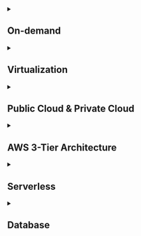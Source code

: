 <details>
<summary> <h2>On-demand</h2></summary>

<br>사용자가 필요할 때 즉시 이용할 수 있는 서비스나 제품을 제공하는 방식을 의미.

이는 특정 시간이나 장소에 구애받지 않고 사용자 요청에 따라 즉각적으로 제공되는 형태

## **On-demand `주요 특징`**

1. **즉시성**: 사용자가 요청하면 바로 서비스를 제공
2. **유연성**: 사용자가 원하는 시간과 장소에서 이용 가능
3. **개인화**: 사용자 요구에 맞춘 맞춤형 서비스 제공

## **On-demand `예시`**

- **스트리밍 서비스**: 넷플릭스, 유튜브 등에서 원하는 콘텐츠를 실시간으로 시청.
- **배달 서비스**: 배달의민족, 우버이츠와 같은 음식 배달 플랫폼.
- **차량 호출 서비스**: 우버, 카카오택시 등.
- **클라우드 컴퓨팅**: AWS, Google Cloud에서 필요한 만큼의 컴퓨팅 자원을 즉시 활용.

  - ✅ Auto Scaling
  - ✅ Load Balancing
----
<br>
</details>

<details>
<summary> <h2>Virtualization</h2></summary>

<br>가상화는 물리적인 IT 자원을 추상화하여 논리적인 자원으로 분리하고 관리하는 기술을 의미

이를 통해 하나의 물리적 하드웨어에서 여러 개의 가상 시스템을 실행하거나,

 여러 자원을 하나로 통합하여 효율적으로 사용가능

## **Virtualization `주요 특징`**

1. **자원 효율성**: 물리적 자원을 최대로 활용하여 비용 절감.
2. **유연성**: 필요에 따라 자원을 동적으로 할당하거나 조정 가능.
3. **격리성**: 각 가상 환경이 독립적으로 실행되어 보안성과 안정성 강화.
4. **확장성**: 클라우드 환경에서 손쉽게 확장 가능.

## **Virtualization `예시`**

- **하이퍼바이저(Hypervisor)**:  

  - 베어메탈 : VMware ESXi, Microsoft Hyper-V  
  - 호스트 기반 : Oracle VirtualBox, VMware Workstation  

<br>

- **가상 머신(Virtual Machine)**:  

  - 독립적인 운영체제와 애플리케이션 실행 환경 제공.  

<br>

- **컨테이너(Container)**:  

  - 경량화된 가상화 기술로, Docker, Kubernetes 등이 대표적.  

<br>


- **클라우드 컴퓨팅**:  
  - AWS, Azure, Google Cloud와 같은 플랫폼에서 가상 서버 제공.  ![alt text](image/image.png)

    - ✅ **IaaS (Infrastructure as a Service)**  
    - ✅ **PaaS (Platform as a Service)**  
    - ✅ **SaaS (Software as a Service)**  
----
<br>
</details>

<details>
<summary> <h2>Public Cloud & Private Cloud</h2></summary>

<br>클라우드 환경은 **Public Cloud**와 **Private Cloud**로 나뉘며, 각기 다른 특징과 용도를 가짐

![alt text](<image/image (1).png>)

<br>

## **Public Cloud** 

- **정의**:  

  제3자 클라우드 서비스 제공업체가 IT 자원(컴퓨팅, 스토리지, 네트워킹 등)을
  
   인터넷을 통해 여러 사용자(다중 테넌트)에게 공유하는 형태의 클라우드 환경 
  <br> <br>

- **주요 특징**:  

  1. **공유 인프라**  
     - 여러 사용자가 동일한 물리적 하드웨어를 공유하지만, 데이터는 논리적으로 분리됨.  

  2. **확장성**  
     - 필요에 따라 자원을 빠르게 확장하거나 축소 가능.  

  3. **비용 효율성**  
     - 초기 투자 비용이 낮고, 사용량 기반 종량제(pay-as-you-go) 요금제 제공.  

  4. **관리 책임**  
     - 클라우드 제공업체가 인프라 관리 및 유지보수를 담당.  

-----

![alt text](<image/image (2).png>)


- **예시**: 
 
  - ✅ AWS (Amazon Web Services)  
  - ✅  Microsoft Azure  
  - ✅  Google Cloud Platform (GCP)  

<br>

## **Private Cloud**

- 특수한 관리를 위해 설계된 클라우드 환경으로, 모든 하드웨어와 소프트웨어 자원이

    단일 사용자(싱글 테넌트)에게 전용으로 제공

- **주요 특징**:  

  1. **전용 인프라**  
     - 하나의 조직만이 자원을 사용하며, 보안과 제어 수준이 높음.  

  2. **맞춤화 가능**  
     - 조직의 요구에 맞게 하드웨어, 소프트웨어, 네트워크를 구성 가능.  

  3. **보안 강화**  
     - 데이터 프라이버시와 보안 & 규제 준수 요구사항 충족 가능
     
---


- **오해하면 안 되는 개념**:  

  Private Cloud라고 해서 반드시 `On-Premise` 환경만을 뜻하는 것은 아님.
  
  외부 클라우드 제공업체(AWS, GCP, NCP)를 통해 Private한 설계 가능

  - **예시**: 
 
  - ✅ AWS (Amazon Web Services)  
  - ✅  Microsoft Azure  
  - ✅  Google Cloud Platform (GCP)  
  - ✅  On-premise
</details>



<details>
<summary> <h2>AWS 3-Tier Architecture</h2></summary>

<br>웹 애플리케이션을 구성하는 표준적인 아키텍처로, 프레젠테이션 계층, 로직 계층, 데이터 계층으로 나눔
 
 각 계층은 독립적으로 작동하며, 서로 다른 역할을 수행

## **프레젠테이션 계층 (Presentation Tier)**

![alt text](<image/image (3).png>)

- **정의**:  
  사용자가 직접 상호작용하는 구성 요소로, 주로 사용자 인터페이스를 지원하며 GUI 또는 Front-End라고도 불림
  <br> <br>

- **주요 특징**:  

  1. **사용자 인터페이스**  
     - 사용자와의 직접적인 상호작용을 담당하며, Web Server, HTML, JavaScript, CSS 등이 포함됨.

  2. **로직 비포함**  
     - 사용자 인터페이스와 관계없는 데이터를 처리하는 로직은 포함하지 않음.

- **예시**:  
  - ✅ Web Server (Apache, Nginx)
  - ✅ HTML/CSS/JavaScript
  - ✅ React, Angular, Vue.js

-----

## **로직 계층 (Logic Tier)**

- **정의**:  
  사용자 작업을 애플리케이션 기능으로 변환하는데 필요한 코드로, 비즈니스 로직을 처리하는 핵심 계층.
  <br> <br>

- **주요 특징**:  

  1. **비즈니스 로직 처리**  
     - CRUD 데이터베이스 작업 및 데이터 처리를 담당하며, 서버 측 스크립트, API 등이 포함됨.

  2. **애플리케이션 기능 변환**  
     - 사용자 요청을 실제 애플리케이션 기능으로 변환.

- **예시**:  
  - ✅ Application Server (Node.js, Django, Spring)
  - ✅ API Gateway
  - ✅ Lambda Functions

-----

## **데이터 계층 (Data Tier)**

- **정의**:  
  애플리케이션과 관련된 데이터를 보관하는 스토리지 미디어로, 데이터의 영속성과 일관성을 보장.
  <br> <br>

- **주요 특징**:  

  1. **데이터 저장 및 관리**  
     - 데이터베이스, 객체 스토어, 캐시 및 파일 시스템을 포함하여 데이터를 저장하고 관리.

  2. **데이터 일관성 보장**  
     - 데이터의 영속성과 일관성을 보장하며, SQL/NoSQL 데이터베이스, 파일 스토리지, 캐시 시스템 등이 포함됨.

- **예시**:  
  - ✅ RDS (MySQL, PostgreSQL)
  - ✅ DynamoDB
  - ✅ S3, EFS

----
<br>
</details>


<details>
<summary><h2>Serverless</h2></summary>

![alt text](image/serverless.png)

서버리스 컴퓨팅은 클라우드 컴퓨팅의 한 모델로, 개발자가 서버를 직접 관리하지 않고

 애플리케이션을 구축하고 실행할 수 있도록 지원하는 방식

<br>

## **Serverless `주요 특징`**

1. **인프라 관리 불필요**:  
   - 서버 프로비저닝, 유지보수, 확장 등을 클라우드 제공업체가 처리.

2. **온디맨드 실행**:  
   - 애플리케이션이 호출될 때만 실행되며, 유휴 상태에서는 비용이 발생하지 않음.  
3. **자동 확장성**:  
   - 트래픽 증가 시 자동으로 리소스를 확장하여 대응 가능.  
4. **비용 효율성**:  
   - 사용한 만큼만 비용을 지불하는 종량제 방식.

<br>

## **Serverless `예시`**

- **Function as a Service (FaaS)**:  
  - AWS Lambda, Google Cloud Functions, Azure Functions 등 이벤트 기반의 함수 실행 서비스.

- **Backend as a Service (BaaS)**:  
  - Firebase, AWS Amplify 등 인증, 데이터베이스, 스토리지 등의 백엔드 기능 제공.
- **API Gateway**:  
  - AWS API Gateway와 같은 서비스로 API 요청을 관리하고 라우팅.

<br>

## **Serverless `장점`**

1. **개발 생산성 향상**:  
   - 인프라 관리 부담이 줄어들어 개발 속도가 빨라짐.  

2. **비용 절감**:  
   - 사용한 만큼만 비용을 지불하므로 유휴 리소스 비용이 없음.  
3. **빠른 배포**:  
   - DevOps 작업이 간소화되어 애플리케이션 배포 시간이 단축됨.  

<br>

## **Serverless `단점 및 한계`**

1. **초기 호출 지연(Cold Start)**:  
   - 함수가 처음 호출될 때 지연 시간이 발생할 수 있음. 

2. **벤더 종속성(Vendor Lock-in)**:  
   - 특정 클라우드 제공업체의 기술에 의존하게 될 가능성 존재.  
3. **복잡한 디버깅 및 모니터링**:  
   - 분산된 환경에서 문제를 추적하거나 디버깅하는 데 어려움이 있음.

<br>

## **Serverless `적용 사례`**

- **웹 애플리케이션**:  
  - 정적 웹사이트 호스팅 및 동적 API 백엔드 처리.
  
- **IoT 데이터 처리**:  
  - IoT 기기의 이벤트 기반 데이터 처리.
- **데이터 분석 및 ETL 파이프라인**:  
  - 이벤트 기반으로 데이터를 처리하고 변환.
</details>

<details>
<summary><h2>Database</h2></summary>

![alt text](image/database-type.png)

<br>데이터베이스는 데이터를 체계적으로 저장하고 관리하는 시스템으로,

다양한 애플리케이션에서 데이터를 효율적으로 처리하고 검색할 수 있도록 지원

## **Database `주요 특징`**

1. **데이터 무결성**:  
   - 데이터의 정확성과 일관성을 유지하며, 데이터 손실을 방지합니다.

2. **데이터 보안**:  
   - 권한 관리 및 암호화를 통해 데이터 접근을 제어하고 보호합니다.

3. **데이터 중복 최소화**:  
   - 데이터베이스 설계를 통해 데이터 중복을 줄이고 저장 공간을 효율적으로 사용합니다.

4. **동시성 제어**:  
   - 여러 사용자가 동시에 데이터에 접근할 수 있도록 지원하며, 충돌을 방지합니다.

## **Database `예시`**

- **관계형 데이터베이스 (RDBMS)**:  
  - MySQL, PostgreSQL, Oracle Database 등. 테이블 기반의 데이터 저장 및 SQL을 사용한 쿼리 지원.

- **비관계형 데이터베이스 (NoSQL)**:  
  - MongoDB, Cassandra, Redis 등. 다양한 데이터 모델을 지원하며, 대규모 데이터 처리에 적합.

- **클라우드 데이터베이스**:  
  - Amazon RDS, Google Cloud SQL, Azure SQL Database 등. 클라우드 환경에서 데이터베이스 서비스 제공.

<br>
</details>